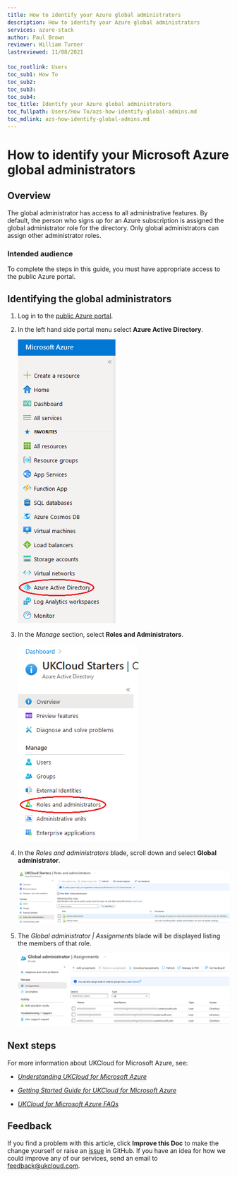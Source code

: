 ```yaml
---
title: How to identify your Azure global administrators
description: How to identify your Azure global administrators
services: azure-stack
author: Paul Brown
reviewer: William Turner
lastreviewed: 11/08/2021

toc_rootlink: Users
toc_sub1: How To
toc_sub2:
toc_sub3:
toc_sub4:
toc_title: Identify your Azure global administrators
toc_fullpath: Users/How To/azs-how-identify-global-admins.md
toc_mdlink: azs-how-identify-global-admins.md
---
```


# How to identify your Microsoft Azure global administrators

## Overview

The global administrator has access to all administrative features. By default, the person who signs up for an Azure subscription is assigned the global administrator role for the directory. Only global administrators can assign other administrator roles.

### Intended audience

To complete the steps in this guide, you must have appropriate access to the public Azure portal.

## Identifying the global administrators

1. Log in to the [public Azure portal](https://portal.azure.com).

2. In the left hand side portal menu select **Azure Active Directory**.

    ![Azure Active Directory in favourites panel](images/azs-browser-select-aad.png)

3. In the *Manage* section, select **Roles and Administrators**.

    ![Roles and Administrators in New blade](images/azs-roles-admins.png)

4. In the *Roles and administrators* blade, scroll down and select **Global administrator**.

    ![Global administrator group in role blade](images/azs-global-admin-group.png)

5. The *Global administrator | Assignments* blade will be displayed listing the members of that role.

    ![Global administrator assignments](images/azs-global-admin-assignments.png)

## Next steps

For more information about UKCloud for Microsoft Azure, see:

- [*Understanding UKCloud for Microsoft Azure*](azs-ref-overview.md)

- [*Getting Started Guide for UKCloud for Microsoft Azure*](azs-gs.md)

- [*UKCloud for Microsoft Azure FAQs*](azs-faq.md)

## Feedback

If you find a problem with this article, click **Improve this Doc** to make the change yourself or raise an [issue](https://github.com/UKCloud/documentation/issues) in GitHub. If you have an idea for how we could improve any of our services, send an email to <feedback@ukcloud.com>.
